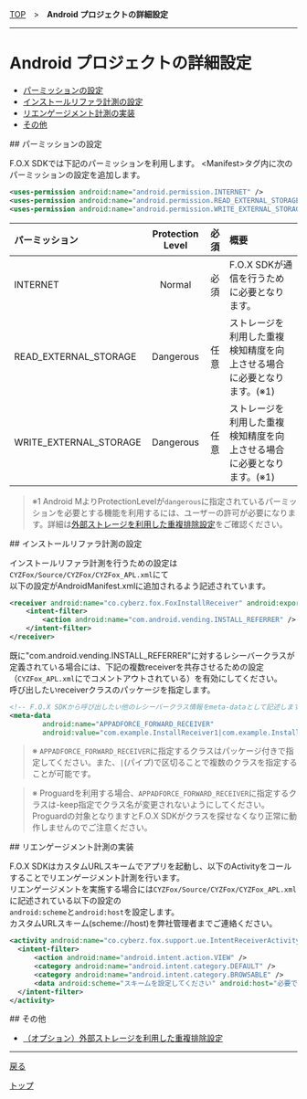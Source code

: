 [TOP](../../../README.md)　>　**Android プロジェクトの詳細設定**

---

# Android プロジェクトの詳細設定

* [パーミッションの設定](#permission)
* [インストールリファラ計測の設定](#install_referrer)
* [リエンゲージメント計測の実装](#track_reengagement)
* [その他](#others)

<div id="permission"></div>
## パーミッションの設定

F.O.X SDKでは下記のパーミッションを利用します。
&lt;Manifest&gt;タグ内に次のパーミッションの設定を追加します。

```xml
<uses-permission android:name="android.permission.INTERNET" />
<uses-permission android:name="android.permission.READ_EXTERNAL_STORAGE" />
<uses-permission android:name="android.permission.WRITE_EXTERNAL_STORAGE" />
```

パーミッション|Protection Level|必須|概要
:---|:---:|:---:|:---
INTERNET|Normal|必須|F.O.X SDKが通信を行うために必要となります。
READ_EXTERNAL_STORAGE|Dangerous|任意|ストレージを利用した重複検知精度を向上させる場合に必要となります。(※1)
WRITE_EXTERNAL_STORAGE|Dangerous|任意|ストレージを利用した重複検知精度を向上させる場合に必要となります。(※1)

> ※1 Android MよりProtectionLevelが`dangerous`に指定されているパーミッションを必要とする機能を利用するには、ユーザーの許可が必要になります。詳細は[外部ストレージを利用した重複排除設定](./external_storage/README.md)をご確認ください。

<div id="install_referrer"></div>
## インストールリファラ計測の設定

インストールリファラ計測を行うための設定は`CYZFox/Source/CYZFox/CYZFox_APL.xml`にて<br>
以下の設定がAndroidManifest.xmlに追加されるよう記述されています。

```xml
<receiver android:name="co.cyberz.fox.FoxInstallReceiver" android:exported="true">
	<intent-filter>
		<action android:name="com.android.vending.INSTALL_REFERRER" />
	</intent-filter>
</receiver>
```

既に"com.android.vending.INSTALL_REFERRER"に対するレシーバークラスが定義されている場合には、下記の複数receiverを共存させるための設定（`CYZFox_APL.xml`にでコメントアウトされている）を有効にしてください。<br>
呼び出したいreceiverクラスのパッケージを指定します。

```xml
<!-- F.O.X SDKから呼び出したい他のレシーバークラス情報をmeta-dataとして記述します -->
<meta-data
		android:name="APPADFORCE_FORWARD_RECEIVER"
		android:value="com.example.InstallReceiver1|com.example.InstallReceiver2|com.example.InstallReceiver3" />
```

> ※ `APPADFORCE_FORWARD_RECEIVER`に指定するクラスはパッケージ付きで指定してください。また、`|`(パイプ)で区切ることで複数のクラスを指定することが可能です。

> ※ Proguardを利用する場合、`APPADFORCE_FORWARD_RECEIVER`に指定するクラスは-keep指定でクラス名が変更されないようにしてください。<br>
Proguardの対象となりますとF.O.X SDKがクラスを探せなくなり正常に動作しませんのでご注意ください。


<div id="track_reengagement"></div>
## リエンゲージメント計測の実装

F.O.X SDKはカスタムURLスキームでアプリを起動し、以下のActivityをコールすることでリエンゲージメント計測を行います。<br>
リエンゲージメントを実施する場合には`CYZFox/Source/CYZFox/CYZFox_APL.xml`に記述されている以下の設定の<br>
`android:scheme`と`android:host`を設定します。<br>
カスタムURLスキーム(scheme://host)を弊社管理者までご連絡ください。

```xml
<activity android:name="co.cyberz.fox.support.ue.IntentReceiverActivity">
  <intent-filter>
      <action android:name="android.intent.action.VIEW" />
      <category android:name="android.intent.category.DEFAULT" />
      <category android:name="android.intent.category.BROWSABLE" />
      <data android:scheme="スキームを設定してください" android:host="必要であればホストを設定します" />
  </intent-filter>
</activity>
```


<div id="others"></div>
## その他

* [（オプション）外部ストレージを利用した重複排除設定](./external_storage/README.md)


---
[戻る](../README.md)

[トップ](../../../README.md)
